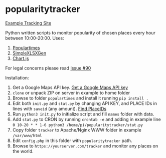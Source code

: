 # popularitytracker

[Example Tracking Site](https://zygtech.pl/tracker/)

Python written scripts to monitor popularity of chosen places every hour between 10:00-20:00. Uses:
1. [Populartimes](https://github.com/m-wrzr/populartimes/)
2. [SimpleXLSXGen](https://github.com/shuchkin/simplexlsxgen/)
3. [Chart.js](https://www.chartjs.org/)

For legal concerns please read [Issue #90](https://github.com/m-wrzr/populartimes/issues/90)

Installation:
1. Get a Google Maps API key. [Get a Google Maps API key](https://developers.google.com/places/web-service/get-api-key)
2. `clone` or unpack ZIP on server in example to home folder
3. Browse to folder `populartimes` and install it running `pip install .`
4. Edit both `init.py` and `stat.py` by changing API KEY, and PLACE IDs in lines with `saveid` (any amount). [Find PlaceIDs](https://developers.google.com/maps/documentation/javascript/examples/places-placeid-finder)
5. Run `python3 init.py` to initialize script and fill `names` folder with data.
6. Add `stat.py` to CRON by running `crontab -e` and adding in example line 
   `0 10-20 * * 1-6 python3 /home/pi/popularitytracker/stat.py`
7. Copy folder `tracker` to Apache/Nginx WWW folder in example `/var/www/html`
8. Edit `config.php` in this folder with `popularitytracker` path.
9. Browse to `https://yourserver.com/tracker` and monitor any places on the world.

